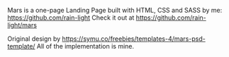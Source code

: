 Mars is a one-page Landing Page built with HTML, CSS and SASS
by me: https://github.com/rain-light
Check it out at https://github.com/rain-light/mars

Original design by https://symu.co/freebies/templates-4/mars-psd-template/
All of the implementation is mine.